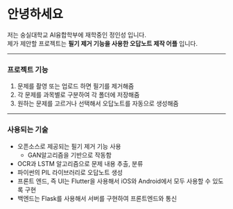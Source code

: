 # 안녕하세요
저는 숭실대학교 AI융합학부에 재학중인 정인성 입니다.  
제가 제안할 프로젝트는 **필기 제거 기능을 사용한 오답노트 제작 어플** 입니다.  
<hr/>

### 프로젝트 기능
1. 문제를 촬영 또는 업로드 하면 필기를 제거해줌
2. 각 문제를 과목별로 구분하여 각 폴더에 저장해줌
3. 원하는 문제를 고르거나 선택해서 오답노트를 자동으로 생성해줌
<hr/>

### 사용되는 기술
- 오픈소스로 제공되는 필기 제거 기능 사용
  - GAN알고리즘을 기반으로 작동함
- OCR과 LSTM 알고리즘으로 문제 내용 추출, 분류
- 파이썬의 PIL 라이브러리로 오답노트 생성
- 프론트 엔드, 즉 UI는 Flutter을 사용해서 iOS와 Android에서 모두 사용할 수 있도록 구현
- 백엔드는 Flask를 사용해서 서버를 구현하여 프론트엔드와 통신

